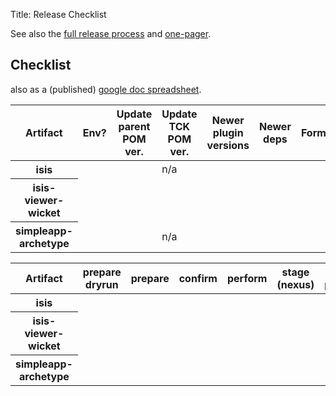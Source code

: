Title: Release Checklist

See also the [full release process](release-process.html) and [one-pager](release-process-one-pager.html).

## Checklist

also as a (published) <a href="https://docs.google.com/a/haywood-associates.co.uk/spreadsheet/pub?key=0Ahw-_f4BrwqAdGpJNzY4T1I1dmRFcTJtcTdmcjVVLXc&single=true&gid=2&output=html">google doc spreadsheet</a>.

<table class="table table-bordered table-striped table-condensed table-hover">
    <thead>
        <tr>
            <th>Artifact</th>
            <th>Env?</th>
            <th>Update parent POM ver.</th>
            <th>Update TCK POM ver.</th>
            <th>Newer plugin versions</th>
            <th>Newer deps</th>
            <th>Formatting</th>
            <th>License headers (RAT)</th>
            <th>License check</th>
            <th>Recreate archetype</th>
            <th>Commit changes</th>
        </tr>
    </thead>
    <tbody>
        <tr>
            <th>isis</th>
            <td>&nbsp;</td>
            <td>&nbsp;</td>
            <td>n/a</td>
            <td>&nbsp;</td>
            <td>&nbsp;</td>
            <td>&nbsp;</td>
            <td>&nbsp;</td>
            <td>&nbsp;</td>
            <td>n/a</td>
            <td>&nbsp;</td>
        </tr>
        <tr>
            <th>isis-viewer-wicket</th>
            <td>&nbsp;</td>
            <td>&nbsp;</td>
            <td>&nbsp;</td>
            <td>&nbsp;</td>
            <td>&nbsp;</td>
            <td>&nbsp;</td>
            <td>&nbsp;</td>
            <td>&nbsp;</td>
            <td>n/a</td>
            <td>&nbsp;</td>
        </tr>
        <tr>
            <th>simpleapp-archetype</th>
            <td>&nbsp;</td>
            <td>&nbsp;</td>
            <td>n/a</td>
            <td>&nbsp;</td>
            <td>&nbsp;</td>
            <td>&nbsp;</td>
            <td>&nbsp;</td>
            <td>&nbsp;</td>
            <td>&nbsp;</td>
            <td>&nbsp;</td>
        </tr>
    </tbody>
</table>

<table class="table table-bordered table-striped table-condensed table-hover">
    <thead>
        <tr>
            <th>Artifact</th>
            <th>prepare dryrun</th>
            <th>prepare</th>
            <th>confirm</th>
            <th>perform</th>
            <th>stage (nexus)</th>
            <th>git push</th>
        </tr>
    </thead>
    <tbody>
        <tr>
            <th>isis</th>
            <td>&nbsp;</td>
            <td>&nbsp;</td>
            <td>&nbsp;</td>
            <td>&nbsp;</td>
            <td>&nbsp;</td>
            <td>&nbsp;</td>
        </tr>
        <tr>
            <th>isis-viewer-wicket</th>
            <td>&nbsp;</td>
            <td>&nbsp;</td>
            <td>&nbsp;</td>
            <td>&nbsp;</td>
            <td>&nbsp;</td>
            <td>&nbsp;</td>
        </tr>
        <tr>
            <th>simpleapp-archetype</th>
            <td>&nbsp;</td>
            <td>&nbsp;</td>
            <td>&nbsp;</td>
            <td>&nbsp;</td>
            <td>&nbsp;</td>
            <td>&nbsp;</td>
        </tr>
    </tbody>
</table>

